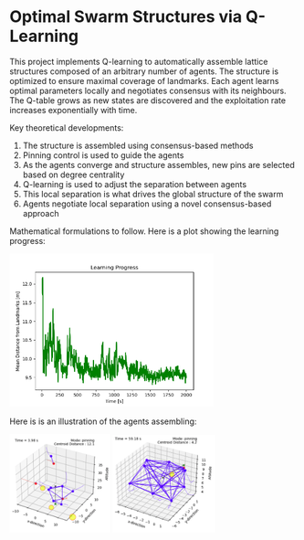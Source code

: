 # Optimal Swarm Structures via Q-Learning

This project implements Q-learning to automatically assemble lattice structures composed of an arbitrary number of agents.
The structure is optimized to ensure maximal coverage of landmarks. 
Each agent learns optimal parameters locally and negotiates consensus with its neighbours.
The Q-table grows as new states are discovered and the exploitation rate increases exponentially with time.

Key theoretical developments:

1. The structure is assembled using consensus-based methods
2. Pinning control is used to guide the agents
3. As the agents converge and structure assembles, new pins are selected based on degree centrality
4. Q-learning is used to adjust the separation between agents
5. This local separation is what drives the global structure of the swarm
6. Agents negotiate local separation using a novel consensus-based approach

Mathematical formulations to follow. Here is a plot showing the learning progress:

<p float="center">
    <img src="./Figs_visible/learning_progress_exp2.png" width="71%">
</p>

Here is is an illustration of the agents assembling:

<p float="center">
    <img src="./Figs_visible/assemble1.png" width="35%">
    <img src="./Figs_visible/assemble2.png" width="35.7%">
</p>






 

